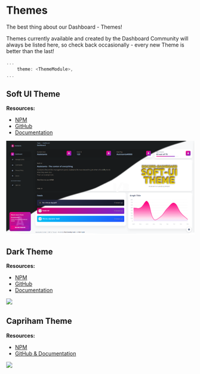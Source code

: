 # Themes

The best thing about our Dashboard - Themes!

Themes currently available and created by the Dashboard Community will always be listed here, so check back occasionally - every new Theme is better than the last!

```js
...
    theme: <ThemeModule>,
...
```

## Soft UI Theme

**Resources:**

- [NPM](https://www.npmjs.com/package/dbd-soft-ui)
- [GitHub](https://github.com/Assistants-Center/DBD-Soft-UI)
- [Documentation](https://dbd-docs.assistantscenter.com/soft-ui)

![](https://raw.githubusercontent.com/Assistants-Center/DBD-Soft-UI/HEAD/soft-ui-preview.png)


## Dark Theme

**Resources:**

- [NPM](https://www.npmjs.com/package/dbd-dark-dashboard)
- [GitHub](https://github.com/PlainDevelopment/dbd-dark-dashboard)
- [Documentation](https://dbd-docs.assistantscenter.com/dark-theme)

![](https://camo.githubusercontent.com/a5768145e7ca3f74d4673fb99937251734f1ed4b9a85f15e1a3057826cc86cd6/68747470733a2f2f692e696d6775722e636f6d2f3333736b3947692e706e67)


## Capriham Theme

**Resources:**

- [NPM](https://www.npmjs.com/package/dbd-capriham-theme)
- [GitHub & Documentation](https://github.com/breftejk/dbd-capriham-theme)

![](https://cdn.assistantscenter.com/kqwivftx)
